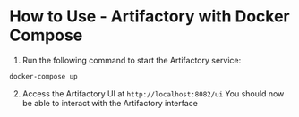 # How to Use - Artifactory with Docker Compose

1. Run the following command to start the Artifactory service:

```bash
docker-compose up
```

2. Access the Artifactory UI at `http://localhost:8082/ui`
   You should now be able to interact with the Artifactory interface
